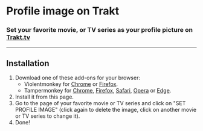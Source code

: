<h1>Profile image on Trakt</h1>
<h3>Set your favorite movie, or TV series as your profile picture on <a href="https://trakt.tv/">Trakt.tv</a></h3>
<hr>
<h2>Installation</h2>
<ol>
    <li>Download one of these add-ons for your browser:
        <ul>
            <li>Violentmonkey for <a href="https://chrome.google.com/webstore/detail/violent-monkey/jinjaccalgkegednnccohejagnlnfdag">Chrome</a> or <a href="https://addons.mozilla.org/firefox/addon/violentmonkey/">Firefox</a>.</li>
            <li>Tampermonkey for <a href="https://chrome.google.com/webstore/detail/tampermonkey/dhdgffkkebhmkfjojejmpbldmpobfkfo">Chrome</a>, <a href="https://addons.mozilla.org/en-US/firefox/addon/tampermonkey/">Firefox</a>, <a href="https://safari-extensions.apple.com/details/?id=net.tampermonkey.safari-G3XV72R5TC">Safari</a>, <a href="https://addons.opera.com/en/extensions/details/tampermonkey-beta/">Opera</a> or <a href="https://www.microsoft.com/store/apps/9NBLGGH5162S">Edge</a>.</li>
        </ul>
    </li>
    <li>Install it from this page.</li>
    <li>Go to the page of your favorite movie or TV series and click on "SET PROFILE IMAGE" (click again to delete the image, click on another movie or TV series to change it).</li>
    <li>Done!</li>
</ol>
